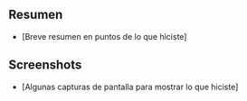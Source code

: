## Resumen
 - [Breve resumen en puntos de lo que hiciste]
 
## Screenshots
 - [Algunas capturas de pantalla para mostrar lo que hiciste]
